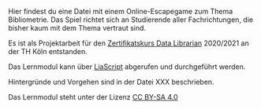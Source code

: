 Hier findest du eine Datei mit einem Online-Escapegame zum Thema Bibliometrie. Das Spiel richtet sich an Studierende aller Fachrichtungen, die bisher kaum mit dem Thema vertraut sind.

Es ist als Projektarbeit für den [Zertifikatskurs Data Librarian](https://www.th-koeln.de/weiterbildung/zertifikatskurs-data-librarian_63393.php) 2020/2021 an der TH Köln entstanden.

Das Lernmodul kann über [LiaScript](https://liascript.github.io/course/?https://raw.githubusercontent.com/Siczer/Escapegame_Bibliometrie/master/Escapegame_Bibliometrie.md#1) abgerufen und durchgeführt werden.

Hintergründe und Vorgehen sind in der Datei XXX beschrieben.

Das Lernmodul steht unter der Lizenz [CC BY-SA 4.0](https://creativecommons.org/licenses/by-sa/4.0/deed.de)
